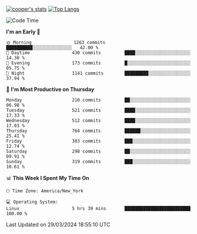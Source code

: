 [![cooper's stats](https://github-readme-stats-dwoluvhms-coopjz.vercel.app/api?username=coopjz&count_private=true)](https://github.com/coopjz/github-readme-stats)
[![Top Langs](https://github-readme-stats-dwoluvhms-coopjz.vercel.app/api/top-langs/?username=coopjz&count_private=true&langs_count=8&layout=compact)](https://github.com/coopjz/github-readme-stats)
<!--START_SECTION:waka-->
![Code Time](http://img.shields.io/badge/Code%20Time-7%20hrs%2037%20mins-blue)

**I'm an Early 🐤** 

```text
🌞 Morning                1263 commits        ██████████░░░░░░░░░░░░░░░   42.00 % 
🌆 Daytime                430 commits         ████░░░░░░░░░░░░░░░░░░░░░   14.30 % 
🌃 Evening                173 commits         █░░░░░░░░░░░░░░░░░░░░░░░░   05.75 % 
🌙 Night                  1141 commits        █████████░░░░░░░░░░░░░░░░   37.94 % 
```
📅 **I'm Most Productive on Thursday** 

```text
Monday                   210 commits         ██░░░░░░░░░░░░░░░░░░░░░░░   06.98 % 
Tuesday                  521 commits         ████░░░░░░░░░░░░░░░░░░░░░   17.33 % 
Wednesday                512 commits         ████░░░░░░░░░░░░░░░░░░░░░   17.03 % 
Thursday                 764 commits         ██████░░░░░░░░░░░░░░░░░░░   25.41 % 
Friday                   383 commits         ███░░░░░░░░░░░░░░░░░░░░░░   12.74 % 
Saturday                 298 commits         ██░░░░░░░░░░░░░░░░░░░░░░░   09.91 % 
Sunday                   319 commits         ███░░░░░░░░░░░░░░░░░░░░░░   10.61 % 
```


📊 **This Week I Spent My Time On** 

```text
🕑︎ Time Zone: America/New_York

💻 Operating System: 
Linux                    5 hrs 39 mins       █████████████████████████   100.00 % 
```


 Last Updated on 29/03/2024 18:55:10 UTC
<!--END_SECTION:waka-->
